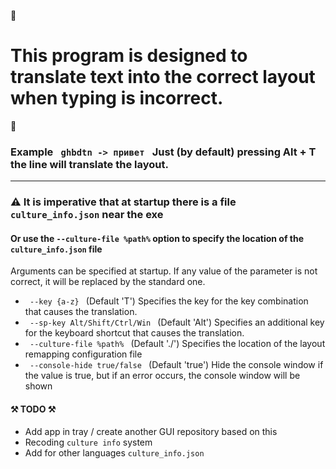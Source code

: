 📌<h1> This program is designed to translate text into the correct layout when typing is incorrect. </h1>📌
<h3> Example <code> ghbdtn -> привет </code> Just (by default) pressing Alt + T the line will translate the layout. </h3>

---

### ⚠️ It is imperative that at startup there is a file `culture_info.json` near the exe

#### Or use the `--culture-file %path%` option to specify the location of the `culture_info.json` file

Arguments can be specified at startup.
If any value of the parameter is not correct, it will be replaced by the standard one.

+ <code> --key {a-z} </code> (Default 'T') Specifies the key for the key combination that causes the translation.
+ <code> --sp-key Alt/Shift/Ctrl/Win </code> (Default 'Alt') Specifies an additional key for the keyboard shortcut that causes the translation.
+ <code> --culture-file %path% </code> (Default './') Specifies the location of the layout remapping configuration file
+ <code> --console-hide true/false </code> (Default 'true') Hide the console window if the value is true, but if an error occurs, the console window will be shown


#### ⚒️ TODO ⚒️
+ Add app in tray / create another GUI repository based on this
+ Recoding `culture info` system
+ Add for other languages `culture_info.json`